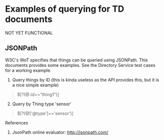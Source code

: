 # Examples of querying for TD documents

NOT YET FUNCTIONAL

## JSONPath

W3C's WoT specifies that things can be queried using JSONPath. This documents provides some examples. See the Directory Service test cases for a working example.  



1. Query things by ID (this is kinda useless as the API provides this, but it is a nice simple example)
> $[?(@.id=="thing1")]

2. Query by Thing type 'sensor'
> $[?(@['@type']=='sensor')]



References

1. JsonPath online evaluator: http://jsonpath.com/

